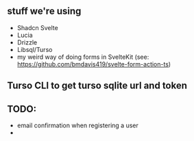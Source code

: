 ## stuff we're using

- Shadcn Svelte
- Lucia
- Drizzle
- Libsql/Turso
- my weird way of doing forms in SvelteKit (see: https://github.com/bmdavis419/svelte-form-action-ts)

## Turso CLI to get turso sqlite url and token

## TODO: 
- email confirmation when registering a user
- 